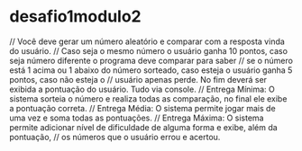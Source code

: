 # desafio1modulo2

//  Você deve gerar um número aleatório e comparar com a resposta vinda do usuário.
//  Caso seja o mesmo número o usuário ganha 10 pontos, caso seja número diferente o programa deve comparar para saber
//  se o número está 1 acima ou 1 abaixo do número sorteado, caso esteja o usuário ganha 5 pontos, caso não esteja o
//  usuário apenas perde. No fim deverá ser exibida a pontuação do usuário. Tudo via console.
//  Entrega Mínima: O sistema sorteia o número e realiza todas as comparação, no final ele exibe a pontuação correta.
//  Entrega Média: O sistema permite jogar mais de uma vez e soma todas as pontuações.
//  Entrega Máxima: O sistema permite adicionar nível de dificuldade de alguma forma e exibe, além da pontuação,
//  os números que o usuário errou e acertou.
